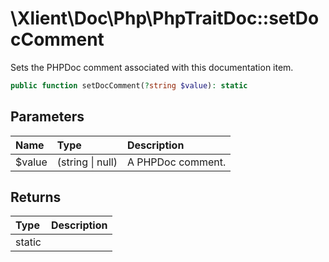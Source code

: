 # \\Xlient\\Doc\\Php\\PhpTraitDoc::setDocComment

Sets the PHPDoc comment associated with this documentation item.

```php
public function setDocComment(?string $value): static
```

## Parameters

| Name | Type | Description |
| :--- | :--- | :--- |
| $value | \(string \| null\) | A PHPDoc comment. |

## Returns

| Type | Description |
| :--- | :--- |
| static |  |